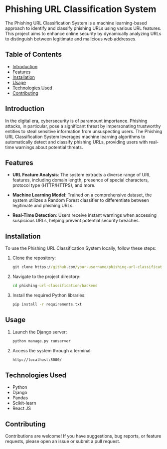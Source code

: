 # Phishing URL Classification System

The Phishing URL Classification System is a machine learning-based approach to identify and classify phishing URLs using various URL features. This project aims to enhance online security by dynamically analyzing URLs to distinguish between legitimate and malicious web addresses.

## Table of Contents

- [Introduction](#introduction)
- [Features](#features)
- [Installation](#installation)
- [Usage](#usage)
- [Technologies Used](#technologies-used)
- [Contributing](#contributing)

## Introduction

In the digital era, cybersecurity is of paramount importance. Phishing attacks, in particular, pose a significant threat by impersonating trustworthy entities to steal sensitive information from unsuspecting users. The Phishing URL Classification System leverages machine learning algorithms to automatically detect and classify phishing URLs, providing users with real-time warnings about potential threats.

## Features

- **URL Feature Analysis**: The system extracts a diverse range of URL features, including domain length, presence of special characters, protocol type (HTTP/HTTPS), and more.
  
- **Machine Learning Model**: Trained on a comprehensive dataset, the system utilizes a Random Forest classifier to differentiate between legitimate and phishing URLs.
  
- **Real-Time Detection**: Users receive instant warnings when accessing suspicious URLs, helping prevent potential security breaches.

## Installation

To use the Phishing URL Classification System locally, follow these steps:

1. Clone the repository:
   ```cmd
   git clone https://github.com/your-username/phishing-url-classification.git

2. Navigate to the project directory:
   ```cmd
   cd phishing-url-classification/backend

3. Install the required Python libraries:
   ```cmd
   pip install -r requirements.txt

## Usage
1. Launch the Django server:
   ```cmd
   python manage.py runserver

2. Access the system through a terminal:
   ```cmd
   http://localhost:8000/

## Technologies Used
- Python
- Django
- Pandas
- Scikit-learn
- React JS

## Contributing
Contributions are welcome! If you have suggestions, bug reports, or feature requests, please open an issue or submit a pull request.
